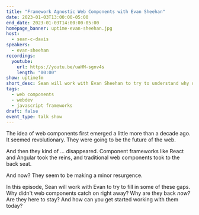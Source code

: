 ```yaml
---
title: "Framework Agnostic Web Components with Evan Sheehan"
date: 2023-01-03T13:00:00-05:00
end_date: 2023-01-03T14:00:00-05:00
homepage_banner: uptime-evan-sheehan.jpg
host:
  - sean-c-davis
speakers:
  - evan-sheehan
recordings:
  youtube:
    url: https://youtu.be/uaHM-sgnv4s
    length: "00:00"
show: uptimefm
short_desc: Sean will work with Evan Sheehan to try to understand why didn't web components catch on right away? Why are they back _now?_ Are they here to stay? And how can you get started working with them today?
tags:
  - web components
  - webdev
  - javascript frameworks
draft: false
event_type: talk show
---
```


The idea of web components first emerged a little more than a decade ago. It seemed revolutionary. They were going to be the future of the web.

And then they kind of … disappeared. Component frameworks like React and Angular took the reins, and traditional web components took to the back seat.

And now? They seem to be making a minor resurgence.

In this episode, Sean will work with Evan to try to fill in some of these gaps. Why didn't web components catch on right away? Why are they back _now?_ Are they here to stay? And how can you get started working with them today?

